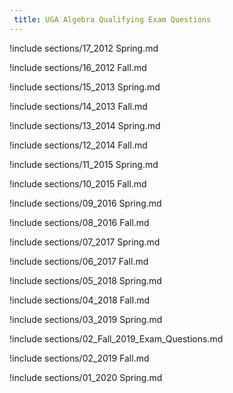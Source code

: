```yaml
---
 title: UGA Algebra Qualifying Exam Questions
---
```



!include sections/17_2012 Spring.md

!include sections/16_2012 Fall.md

!include sections/15_2013 Spring.md

!include sections/14_2013 Fall.md

!include sections/13_2014 Spring.md

!include sections/12_2014 Fall.md

!include sections/11_2015 Spring.md

!include sections/10_2015 Fall.md

!include sections/09_2016 Spring.md

!include sections/08_2016 Fall.md

!include sections/07_2017 Spring.md

!include sections/06_2017 Fall.md

!include sections/05_2018 Spring.md

!include sections/04_2018 Fall.md

!include sections/03_2019 Spring.md

!include sections/02_Fall_2019_Exam_Questions.md

!include sections/02_2019 Fall.md

!include sections/01_2020 Spring.md

